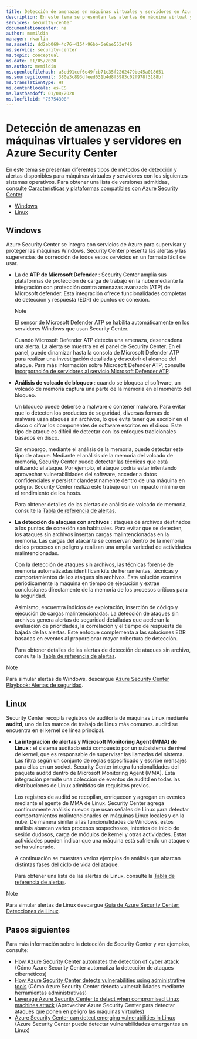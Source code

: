 ```yaml
---
title: Detección de amenazas en máquinas virtuales y servidores en Azure Security Center | Microsoft Docs
description: En este tema se presentan las alertas de máquina virtual y servidor disponibles en Azure Security Center.
services: security-center
documentationcenter: na
author: memildin
manager: rkarlin
ms.assetid: dd2eb069-4c76-4154-96bb-6e6ae553ef46
ms.service: security-center
ms.topic: conceptual
ms.date: 01/05/2020
ms.author: memildin
ms.openlocfilehash: a5ed91cef6e49fcb71c35f2262479be45a018651
ms.sourcegitcommit: 380e3c893dfeed631b4d8f5983c02f978f3188bf
ms.translationtype: HT
ms.contentlocale: es-ES
ms.lasthandoff: 01/08/2020
ms.locfileid: "75754308"
---
```

# <a name="threat-detection-for-vms-and-servers-in-azure-security-center"></a>Detección de amenazas en máquinas virtuales y servidores en Azure Security Center

En este tema se presentan diferentes tipos de métodos de detección y alertas disponibles para máquinas virtuales y servidores con los siguientes sistemas operativos. Para obtener una lista de versiones admitidas, consulte [Características y plataformas compatibles con Azure Security Center](https://docs.microsoft.com/azure/security-center/security-center-os-coverage).

* [Windows](#windows-machines)
* [Linux](#linux-machines)

## Windows <a name="windows-machines"></a>

Azure Security Center se integra con servicios de Azure para supervisar y proteger las máquinas Windows. Security Center presenta las alertas y las sugerencias de corrección de todos estos servicios en un formato fácil de usar.

* La de **ATP de Microsoft Defender** <a name="windows-atp"></a>: Security Center amplía sus plataformas de protección de carga de trabajo en la nube mediante la integración con protección contra amenazas avanzada (ATP) de Microsoft defender. Esta integración ofrece funcionalidades completas de detección y respuesta (EDR) de puntos de conexión.

    > [!NOTE]
    > El sensor de Microsoft Defender ATP se habilita automáticamente en los servidores Windows que usan Security Center.

    Cuando Microsoft Defender ATP detecta una amenaza, desencadena una alerta. La alerta se muestra en el panel de Security Center. En el panel, puede dinamizar hasta la consola de Microsoft Defender ATP para realizar una investigación detallada y descubrir el alcance del ataque. Para más información sobre Microsoft Defender ATP, consulte [Incorporación de servidores al servicio Microsoft Defender ATP](https://docs.microsoft.com/windows/security/threat-protection/microsoft-defender-atp/configure-server-endpoints).

* **Análisis de volcado de bloqueo** <a name="windows-dump"></a>: cuando se bloquea el software, un volcado de memoria captura una parte de la memoria en el momento del bloqueo.

    Un bloqueo puede deberse a malware o contener malware. Para evitar que lo detecten los productos de seguridad, diversas formas de malware usan ataques sin archivos, lo que evita tener que escribir en el disco o cifrar los componentes de software escritos en el disco. Este tipo de ataque es difícil de detectar con los enfoques tradicionales basados en disco.

    Sin embargo, mediante el análisis de la memoria, puede detectar este tipo de ataque. Mediante el análisis de la memoria del volcado de memoria, Security Center puede detectar las técnicas que está utilizando el ataque. Por ejemplo, el ataque podría estar intentando aprovechar vulnerabilidades del software, acceder a datos confidenciales y persistir clandestinamente dentro de una máquina en peligro. Security Center realiza este trabajo con un impacto mínimo en el rendimiento de los hosts.

    Para obtener detalles de las alertas de análisis de volcado de memoria, consulte la [Tabla de referencia de alertas](alerts-reference.md#alerts-windows).

* **La detección de ataques con archivos** <a name="windows-fileless"></a>: ataques de archivos destinados a los puntos de conexión son habituales. Para evitar que se detecten, los ataques sin archivos insertan cargas malintencionadas en la memoria. Las cargas del atacante se conservan dentro de la memoria de los procesos en peligro y realizan una amplia variedad de actividades malintencionadas.

    Con la detección de ataques sin archivos, las técnicas forense de memoria automatizadas identifican kits de herramientas, técnicas y comportamientos de los ataques sin archivos. Esta solución examina periódicamente la máquina en tiempo de ejecución y extrae conclusiones directamente de la memoria de los procesos críticos para la seguridad.

    Asimismo, encuentra indicios de explotación, inserción de código y ejecución de cargas malintencionadas. La detección de ataques sin archivos genera alertas de seguridad detalladas que aceleran la evaluación de prioridades, la correlación y el tiempo de respuesta de bajada de las alertas. Este enfoque complementa a las soluciones EDR basadas en eventos al proporcionar mayor cobertura de detección.

    Para obtener detalles de las alertas de detección de ataques sin archivo, consulte la [Tabla de referencia de alertas](alerts-reference.md#alerts-windows).

> [!NOTE]
> Para simular alertas de Windows, descargue [Azure Security Center Playbook: Alertas de seguridad](https://gallery.technet.microsoft.com/Azure-Security-Center-f621a046).

## Linux <a name="linux-machines"></a>

Security Center recopila registros de auditoría de máquinas Linux mediante **auditd**, uno de los marcos de trabajo de Linux más comunes. auditd se encuentra en el kernel de línea principal. 

* **La integración de alertas y Microsoft Monitoring Agent (MMA) de Linux** <a name="linux-auditd"></a>: el sistema auditado está compuesto por un subsistema de nivel de kernel, que es responsable de supervisar las llamadas del sistema. Las filtra según un conjunto de reglas especificado y escribe mensajes para ellas en un socket. Security Center integra funcionalidades del paquete auditd dentro de Microsoft Monitoring Agent (MMA). Esta integración permite una colección de eventos de auditd en todas las distribuciones de Linux admitidas sin requisitos previos.  

    Los registros de auditd se recopilan, enriquecen y agregan en eventos mediante el agente de MMA de Linux. Security Center agrega continuamente análisis nuevos que usan señales de Linux para detectar comportamientos malintencionados en máquinas Linux locales y en la nube. De manera similar a las funcionalidades de Windows, estos análisis abarcan varios procesos sospechosos, intentos de inicio de sesión dudosos, carga de módulos de kernel y otras actividades. Estas actividades pueden indicar que una máquina está sufriendo un ataque o se ha vulnerado.  

    A continuación se muestran varios ejemplos de análisis que abarcan distintas fases del ciclo de vida del ataque.

    Para obtener una lista de las alertas de Linux, consulte la [Tabla de referencia de alertas](alerts-reference.md#alerts-linux).

> [!NOTE]
> Para simular alertas de Linux descargue [Guía de Azure Security Center: Detecciones de Linux](https://gallery.technet.microsoft.com/Azure-Security-Center-0ac8a5ef).

 
 ## <a name="next-steps"></a>Pasos siguientes

Para más información sobre la detección de Security Center y ver ejemplos, consulte:

* [How Azure Security Center automates the detection of cyber attack](https://azure.microsoft.com/blog/leverage-azure-security-center-to-detect-when-compromised-linux-machines-attack/) (Cómo Azure Security Center automatiza la detección de ataques cibernéticos)
* [How Azure Security Center detects vulnerabilities using administrative tools](https://azure.microsoft.com/blog/azure-security-center-can-detect-emerging-vulnerabilities-in-linux/) (Cómo Azure Security Center detecta vulnerabilidades mediante herramientas administrativas)
* [Leverage Azure Security Center to detect when compromised Linux machines attack](https://azure.microsoft.com/blog/leverage-azure-security-center-to-detect-when-compromised-linux-machines-attack/) (Aprovechar Azure Security Center para detectar ataques que ponen en peligro las máquinas virtuales)
* [Azure Security Center can detect emerging vulnerabilities in Linux](https://azure.microsoft.com/blog/azure-security-center-can-detect-emerging-vulnerabilities-in-linux/) (Azure Security Center puede detectar vulnerabilidades emergentes en Linux)